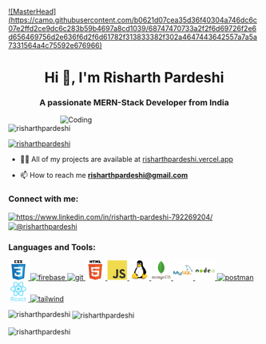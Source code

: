 [![MasterHead]
(https://camo.githubusercontent.com/b0621d07cea35d36f40304a746dc6c07e2ffd2ce9dc6c283b59b4697a8cd1039/68747470733a2f2f6d69726f2e6d656469756d2e636f6d2f6d61782f313833382f302a4647443642557a7a5a7331564a4c75592e676966)](https://github.com/risharthpardeshi)

<h1 align="center">Hi 👋, I'm Risharth Pardeshi</h1> 
<h3 align="center">A passionate MERN-Stack Developer from India</h3> 
<img align="right" alt="Coding" width="400" src="https://cdn.dribbble.com/users/1162077/screenshots/3848914/programmer.gif">

<p align="left"> <img src="https://komarev.com/ghpvc/?username=risharthpardeshi&label=Profile%20views&color=0e75b6&style=flat" alt="risharthpardeshi" /> </p>

<p align="left"> <a href="https://github.com/ryo-ma/github-profile-trophy"><img src="https://github-profile-trophy.vercel.app/?username=risharthpardeshi" alt="risharthpardeshi" /></a> </p>

- 👨‍💻 All of my projects are available at [risharthpardeshi.vercel.app](risharthpardeshi.vercel.app)

- 📫 How to reach me **risharthpardeshi@gmail.com**

<h3 align="left">Connect with me:</h3>
<p align="left">
<a href="https://www.linkedin.com/in/risharth-pardeshi-792269204/" target="blank"><img align="center" src="https://raw.githubusercontent.com/rahuldkjain/github-profile-readme-generator/master/src/images/icons/Social/linked-in-alt.svg" alt="https://www.linkedin.com/in/risharth-pardeshi-792269204/" height="30" width="40" /></a>
<a href="https://hashnode.com/@risharthpardeshi" target="blank"><img align="center" src="https://raw.githubusercontent.com/rahuldkjain/github-profile-readme-generator/master/src/images/icons/Social/hashnode.svg" alt="@risharthpardeshi" height="30" width="40" /></a>
</p>

<h3 align="left">Languages and Tools:</h3>
<p align="left"> <a href="https://www.w3schools.com/css/" target="_blank" rel="noreferrer"> <img src="https://raw.githubusercontent.com/devicons/devicon/master/icons/css3/css3-original-wordmark.svg" alt="css3" width="40" height="40"/> </a> <a href="https://firebase.google.com/" target="_blank" rel="noreferrer"> <img src="https://www.vectorlogo.zone/logos/firebase/firebase-icon.svg" alt="firebase" width="40" height="40"/> </a> <a href="https://git-scm.com/" target="_blank" rel="noreferrer"> <img src="https://www.vectorlogo.zone/logos/git-scm/git-scm-icon.svg" alt="git" width="40" height="40"/> </a> <a href="https://www.w3.org/html/" target="_blank" rel="noreferrer"> <img src="https://raw.githubusercontent.com/devicons/devicon/master/icons/html5/html5-original-wordmark.svg" alt="html5" width="40" height="40"/> </a> <a href="https://developer.mozilla.org/en-US/docs/Web/JavaScript" target="_blank" rel="noreferrer"> <img src="https://raw.githubusercontent.com/devicons/devicon/master/icons/javascript/javascript-original.svg" alt="javascript" width="40" height="40"/> </a> <a href="https://www.linux.org/" target="_blank" rel="noreferrer"> <img src="https://raw.githubusercontent.com/devicons/devicon/master/icons/linux/linux-original.svg" alt="linux" width="40" height="40"/> </a> <a href="https://www.mongodb.com/" target="_blank" rel="noreferrer"> <img src="https://raw.githubusercontent.com/devicons/devicon/master/icons/mongodb/mongodb-original-wordmark.svg" alt="mongodb" width="40" height="40"/> </a> <a href="https://www.mysql.com/" target="_blank" rel="noreferrer"> <img src="https://raw.githubusercontent.com/devicons/devicon/master/icons/mysql/mysql-original-wordmark.svg" alt="mysql" width="40" height="40"/> </a> <a href="https://nodejs.org" target="_blank" rel="noreferrer"> <img src="https://raw.githubusercontent.com/devicons/devicon/master/icons/nodejs/nodejs-original-wordmark.svg" alt="nodejs" width="40" height="40"/> </a> <a href="https://postman.com" target="_blank" rel="noreferrer"> <img src="https://www.vectorlogo.zone/logos/getpostman/getpostman-icon.svg" alt="postman" width="40" height="40"/> </a> <a href="https://reactjs.org/" target="_blank" rel="noreferrer"> <img src="https://raw.githubusercontent.com/devicons/devicon/master/icons/react/react-original-wordmark.svg" alt="react" width="40" height="40"/> </a> <a href="https://tailwindcss.com/" target="_blank" rel="noreferrer"> <img src="https://www.vectorlogo.zone/logos/tailwindcss/tailwindcss-icon.svg" alt="tailwind" width="40" height="40"/> </a> </p>

<p><img align="left" src="https://github-readme-stats.vercel.app/api/top-langs?username=risharthpardeshi&show_icons=true&locale=en&layout=compact" alt="risharthpardeshi" /></p>

<p>&nbsp;<img align="center" src="https://github-readme-stats.vercel.app/api?username=risharthpardeshi&show_icons=true&locale=en" alt="risharthpardeshi" /></p>

<p><img align="center" src="https://github-readme-streak-stats.herokuapp.com/?user=risharthpardeshi&" alt="risharthpardeshi" /></p>
